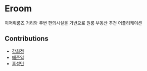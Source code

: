 # Eroom
이어줘룸즈
거리와 주변 편의시설을 기반으로 원룸 부동산 추천 어플리케이션

## Contributions
- [강희정](https://github.com/Heejeong01110)
- [배준일](https://github.com/baejunil)
- [홍성민](https://github.com/KKodiac)
